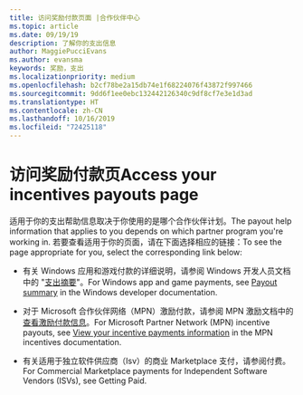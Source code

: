 ```yaml
---
title: 访问奖励付款页面 |合作伙伴中心
ms.topic: article
ms.date: 09/19/19
description: 了解你的支出信息
author: MaggiePucciEvans
ms.author: evansma
keywords: 奖励，支出
ms.localizationpriority: medium
ms.openlocfilehash: b2cf78be2a15db74e1f68224076f43872f997466
ms.sourcegitcommit: 9dd6f1ee0ebc132442126340c9df8cf7e3e1d3ad
ms.translationtype: HT
ms.contentlocale: zh-CN
ms.lasthandoff: 10/16/2019
ms.locfileid: "72425118"
---
```

# <a name="access-your-incentives-payouts-page"></a><span data-ttu-id="20a71-104">访问奖励付款页</span><span class="sxs-lookup"><span data-stu-id="20a71-104">Access your incentives payouts page</span></span>

<span data-ttu-id="20a71-105">适用于你的支出帮助信息取决于你使用的是哪个合作伙伴计划。</span><span class="sxs-lookup"><span data-stu-id="20a71-105">The payout help information that applies to you depends on which partner program you're working in.</span></span> <span data-ttu-id="20a71-106">若要查看适用于你的页面，请在下面选择相应的链接：</span><span class="sxs-lookup"><span data-stu-id="20a71-106">To see the page appropriate for you, select the corresponding link below:</span></span>

- <span data-ttu-id="20a71-107">有关 Windows 应用和游戏付款的详细说明，请参阅 Windows 开发人员文档中的 "[支出摘要](https://docs.microsoft.com/en-us/windows/uwp/publish/payout-summary)"。</span><span class="sxs-lookup"><span data-stu-id="20a71-107">For Windows app and game payments, see [Payout summary](https://docs.microsoft.com/en-us/windows/uwp/publish/payout-summary) in the Windows developer documentation.</span></span>

- <span data-ttu-id="20a71-108">对于 Microsoft 合作伙伴网络（MPN）激励付款，请参阅 MPN 激励文档中的[查看激励付款信息](understand-incentive-payouts.md)。</span><span class="sxs-lookup"><span data-stu-id="20a71-108">For Microsoft Partner Network (MPN) incentive payouts, see [View your incentive payments information](understand-incentive-payouts.md) in the MPN incentives documentation.</span></span>

- <span data-ttu-id="20a71-109">有关适用于独立软件供应商（Isv）的商业 Marketplace 支付，请参阅付费。</span><span class="sxs-lookup"><span data-stu-id="20a71-109">For Commercial Marketplace payments for Independent Software Vendors (ISVs), see Getting Paid.</span></span>
